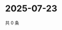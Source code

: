 # 2025-07-23

共 0 条

<!-- BEGIN ZHIHUVIDEO -->
<!-- 最后更新时间 Wed Jul 23 2025 12:02:15 GMT+0800 (China Standard Time) -->

<!-- END ZHIHUVIDEO -->
